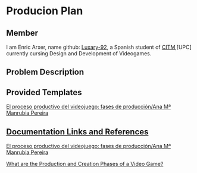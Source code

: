 

# Producion Plan

## Member
I am Enric Arxer, name github: <a  href="https://github.com/Luxary-92">Luxary-92</a>, a Spanish student of <a  href="https://www.citm.upc.edu/">CITM</a>,[UPC] currently cursing  Design and Development of Videogames.

## Problem Description

## Provided Templates

<a  href="https://trello.com/b/63f477560257c7b02d34e165">El proceso productivo del videojuego: fases de producción/Ana Mª Manrubia Pereira


## Documentation Links and References

<a  href="https://revistas.ucm.es/index.php/HICS/article/view/45178">El proceso productivo del videojuego: fases de producción/Ana Mª Manrubia Pereira
  
  
<a  href="https://starloopstudios.com/what-are-the-production-and-creation-phases-of-a-video-game/">What are the Production and Creation Phases of a Video Game?
  
